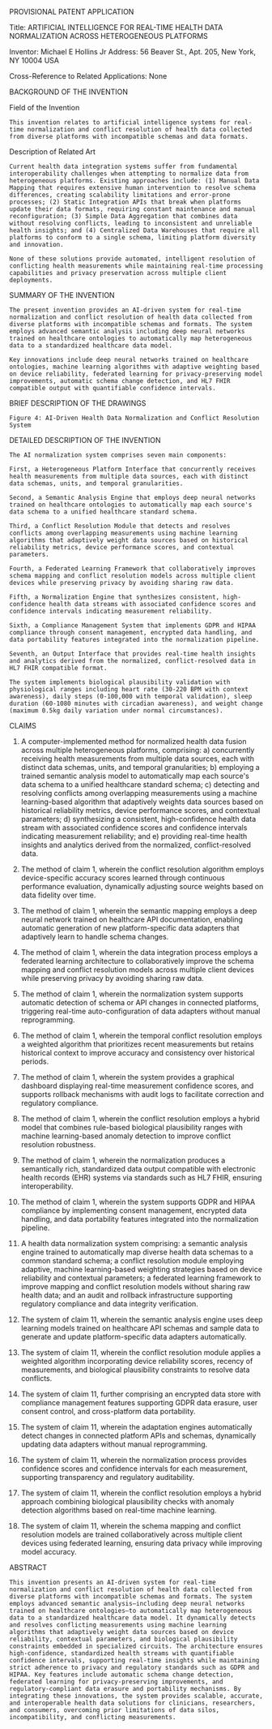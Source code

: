 PROVISIONAL PATENT APPLICATION

Title: ARTIFICIAL INTELLIGENCE FOR REAL-TIME HEALTH DATA NORMALIZATION ACROSS HETEROGENEOUS PLATFORMS

Inventor: Michael E Hollins Jr
Address: 56 Beaver St., Apt. 205, New York, NY 10004 USA

Cross-Reference to Related Applications: None

BACKGROUND OF THE INVENTION

Field of the Invention

    This invention relates to artificial intelligence systems for real-time normalization and conflict resolution of health data collected from diverse platforms with incompatible schemas and data formats.

Description of Related Art

    Current health data integration systems suffer from fundamental interoperability challenges when attempting to normalize data from heterogeneous platforms. Existing approaches include: (1) Manual Data Mapping that requires extensive human intervention to resolve schema differences, creating scalability limitations and error-prone processes; (2) Static Integration APIs that break when platforms update their data formats, requiring constant maintenance and manual reconfiguration; (3) Simple Data Aggregation that combines data without resolving conflicts, leading to inconsistent and unreliable health insights; and (4) Centralized Data Warehouses that require all platforms to conform to a single schema, limiting platform diversity and innovation.

    None of these solutions provide automated, intelligent resolution of conflicting health measurements while maintaining real-time processing capabilities and privacy preservation across multiple client deployments.

SUMMARY OF THE INVENTION

    The present invention provides an AI-driven system for real-time normalization and conflict resolution of health data collected from diverse platforms with incompatible schemas and formats. The system employs advanced semantic analysis including deep neural networks trained on healthcare ontologies to automatically map heterogeneous data to a standardized healthcare data model.

    Key innovations include deep neural networks trained on healthcare ontologies, machine learning algorithms with adaptive weighting based on device reliability, federated learning for privacy-preserving model improvements, automatic schema change detection, and HL7 FHIR compatible output with quantifiable confidence intervals.

BRIEF DESCRIPTION OF THE DRAWINGS

    Figure 4: AI-Driven Health Data Normalization and Conflict Resolution System

DETAILED DESCRIPTION OF THE INVENTION

    The AI normalization system comprises seven main components:

    First, a Heterogeneous Platform Interface that concurrently receives health measurements from multiple data sources, each with distinct data schemas, units, and temporal granularities.

    Second, a Semantic Analysis Engine that employs deep neural networks trained on healthcare ontologies to automatically map each source's data schema to a unified healthcare standard schema.

    Third, a Conflict Resolution Module that detects and resolves conflicts among overlapping measurements using machine learning algorithms that adaptively weight data sources based on historical reliability metrics, device performance scores, and contextual parameters.

    Fourth, a Federated Learning Framework that collaboratively improves schema mapping and conflict resolution models across multiple client devices while preserving privacy by avoiding sharing raw data.

    Fifth, a Normalization Engine that synthesizes consistent, high-confidence health data streams with associated confidence scores and confidence intervals indicating measurement reliability.

    Sixth, a Compliance Management System that implements GDPR and HIPAA compliance through consent management, encrypted data handling, and data portability features integrated into the normalization pipeline.

    Seventh, an Output Interface that provides real-time health insights and analytics derived from the normalized, conflict-resolved data in HL7 FHIR compatible format.

    The system implements biological plausibility validation with physiological ranges including heart rate (30-220 BPM with context awareness), daily steps (0-100,000 with temporal validation), sleep duration (60-1080 minutes with circadian awareness), and weight change (maximum 0.5kg daily variation under normal circumstances).

CLAIMS

1. A computer-implemented method for normalized health data fusion across multiple heterogeneous platforms, comprising:
   a) concurrently receiving health measurements from multiple data sources, each with distinct data schemas, units, and temporal granularities;
   b) employing a trained semantic analysis model to automatically map each source's data schema to a unified healthcare standard schema;
   c) detecting and resolving conflicts among overlapping measurements using a machine learning-based algorithm that adaptively weights data sources based on historical reliability metrics, device performance scores, and contextual parameters;
   d) synthesizing a consistent, high-confidence health data stream with associated confidence scores and confidence intervals indicating measurement reliability; and
   e) providing real-time health insights and analytics derived from the normalized, conflict-resolved data.

2. The method of claim 1, wherein the conflict resolution algorithm employs device-specific accuracy scores learned through continuous performance evaluation, dynamically adjusting source weights based on data fidelity over time.

3. The method of claim 1, wherein the semantic mapping employs a deep neural network trained on healthcare API documentation, enabling automatic generation of new platform-specific data adapters that adaptively learn to handle schema changes.

4. The method of claim 1, wherein the data integration process employs a federated learning architecture to collaboratively improve the schema mapping and conflict resolution models across multiple client devices while preserving privacy by avoiding sharing raw data.

5. The method of claim 1, wherein the normalization system supports automatic detection of schema or API changes in connected platforms, triggering real-time auto-configuration of data adapters without manual reprogramming.

6. The method of claim 1, wherein the temporal conflict resolution employs a weighted algorithm that prioritizes recent measurements but retains historical context to improve accuracy and consistency over historical periods.

7. The method of claim 1, wherein the system provides a graphical dashboard displaying real-time measurement confidence scores, and supports rollback mechanisms with audit logs to facilitate correction and regulatory compliance.

8. The method of claim 1, wherein the conflict resolution employs a hybrid model that combines rule-based biological plausibility ranges with machine learning-based anomaly detection to improve conflict resolution robustness.

9. The method of claim 1, wherein the normalization produces a semantically rich, standardized data output compatible with electronic health records (EHR) systems via standards such as HL7 FHIR, ensuring interoperability.

10. The method of claim 1, wherein the system supports GDPR and HIPAA compliance by implementing consent management, encrypted data handling, and data portability features integrated into the normalization pipeline.

11. A health data normalization system comprising:
    a semantic analysis engine trained to automatically map diverse health data schemas to a common standard schema;
    a conflict resolution module employing adaptive, machine learning-based weighting strategies based on device reliability and contextual parameters;
    a federated learning framework to improve mapping and conflict resolution models without sharing raw health data;
    and an audit and rollback infrastructure supporting regulatory compliance and data integrity verification.

12. The system of claim 11, wherein the semantic analysis engine uses deep learning models trained on healthcare API schemas and sample data to generate and update platform-specific data adapters automatically.

13. The system of claim 11, wherein the conflict resolution module applies a weighted algorithm incorporating device reliability scores, recency of measurements, and biological plausibility constraints to resolve data conflicts.

14. The system of claim 11, further comprising an encrypted data store with compliance management features supporting GDPR data erasure, user consent control, and cross-platform data portability.

15. The system of claim 11, wherein the adaptation engines automatically detect changes in connected platform APIs and schemas, dynamically updating data adapters without manual reprogramming.

16. The system of claim 11, wherein the normalization process provides confidence scores and confidence intervals for each measurement, supporting transparency and regulatory auditability.

17. The system of claim 11, wherein the conflict resolution employs a hybrid approach combining biological plausibility checks with anomaly detection algorithms based on real-time machine learning.

18. The system of claim 11, wherein the schema mapping and conflict resolution models are trained collaboratively across multiple client devices using federated learning, ensuring data privacy while improving model accuracy.

ABSTRACT

    This invention presents an AI-driven system for real-time normalization and conflict resolution of health data collected from diverse platforms with incompatible schemas and formats. The system employs advanced semantic analysis—including deep neural networks trained on healthcare ontologies—to automatically map heterogeneous data to a standardized healthcare data model. It dynamically detects and resolves conflicting measurements using machine learning algorithms that adaptively weight data sources based on device reliability, contextual parameters, and biological plausibility constraints embedded in specialized circuits. The architecture ensures high-confidence, standardized health streams with quantifiable confidence intervals, supporting real-time insights while maintaining strict adherence to privacy and regulatory standards such as GDPR and HIPAA. Key features include automatic schema change detection, federated learning for privacy-preserving improvements, and regulatory-compliant data erasure and portability mechanisms. By integrating these innovations, the system provides scalable, accurate, and interoperable health data solutions for clinicians, researchers, and consumers, overcoming prior limitations of data silos, incompatibility, and conflicting measurements.
